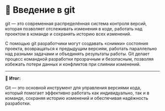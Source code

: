 # 📌 Введение в git

git — это современная распределённая система контроля версий, которая позволяет отслеживать изменения в коде, работать над проектом в команде и сохранять историю всех изменений.

С помощью git разработчики могут создавать «снимки» состояния проекта, возвращаться к предыдущим версиям, работать параллельно над разными задачами и объединять результаты работы. Git делает процесс командной разработки прозрачным и безопасным, позволяя избежать потери данных и конфликтов при слиянии изменений.

---

🎯 **Итог:**

Git — это основной инструмент для управления версиями кода, который помогает эффективно работать как индивидуально, так и в команде, сохраняя историю изменений и обеспечивая надёжность разработки. 
